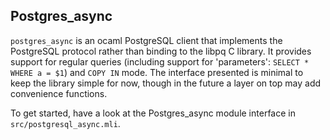 Postgres_async
--------------
`postgres_async` is an ocaml PostgreSQL client that implements the PostgreSQL protocol
rather than binding to the libpq C library. It provides support for regular queries
(including support for 'parameters': `SELECT * WHERE a = $1`) and `COPY IN` mode. The
interface presented is minimal to keep the library simple for now, though in the future
a layer on top may add convenience functions.

To get started, have a look at the Postgres_async module interface in
`src/postgresql_async.mli`.
